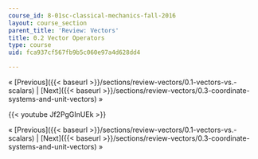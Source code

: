 ```yaml
---
course_id: 8-01sc-classical-mechanics-fall-2016
layout: course_section
parent_title: 'Review: Vectors'
title: 0.2 Vector Operators
type: course
uid: fca937cf567fb9b5c060e97a4d628dd4

---
```


« [Previous]({{< baseurl >}}/sections/review-vectors/0.1-vectors-vs.-scalars) | [Next]({{< baseurl >}}/sections/review-vectors/0.3-coordinate-systems-and-unit-vectors) »

{{< youtube Jf2PgGInUEk >}}

« [Previous]({{< baseurl >}}/sections/review-vectors/0.1-vectors-vs.-scalars) | [Next]({{< baseurl >}}/sections/review-vectors/0.3-coordinate-systems-and-unit-vectors) »
